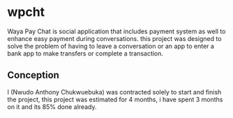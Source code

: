 # wpcht

Waya Pay Chat is social application that includes payment system as well to enhance easy payment during conversations.
this project was designed to solve the problem of having to leave a conversation or an app to enter a bank app to make transfers or complete a transaction.

## Conception
I (Nwudo Anthony Chukwuebuka) was contracted solely to start and finish the project, this project was estimated for 4 months, i have spent 3 months on it and its 85% done already.
